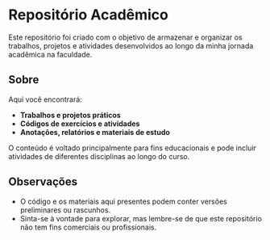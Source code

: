 # Repositório Acadêmico

Este repositório foi criado com o objetivo de armazenar e organizar os trabalhos, projetos e atividades desenvolvidos ao longo da minha jornada acadêmica na faculdade.

## Sobre

Aqui você encontrará:

- **Trabalhos e projetos práticos**
- **Códigos de exercícios e atividades**
- **Anotações, relatórios e materiais de estudo**

O conteúdo é voltado principalmente para fins educacionais e pode incluir atividades de diferentes disciplinas ao longo do curso.

## Observações

- O código e os materiais aqui presentes podem conter versões preliminares ou rascunhos.
- Sinta-se à vontade para explorar, mas lembre-se de que este repositório não tem fins comerciais ou profissionais.
